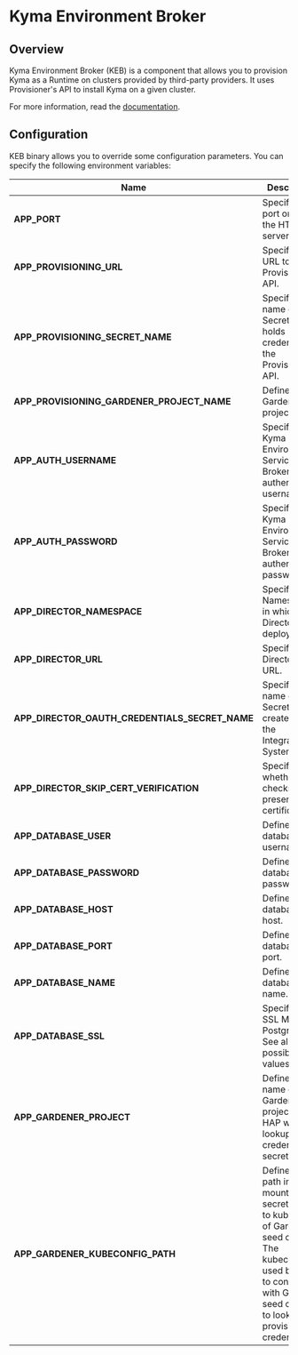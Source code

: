 # Kyma Environment Broker

## Overview

Kyma Environment Broker (KEB) is a component that allows you to provision Kyma as a Runtime on clusters provided by third-party providers. It uses Provisioner's API to install Kyma on a given cluster.

For more information, read the [documentation](../../docs/kyma-environment-broker).


## Configuration

KEB binary allows you to override some configuration parameters. You can specify the following environment variables:

| Name | Description | Default value |
|-----|---------|:--------:|
| **APP_PORT** | Specifies the port on which the HTTP server listens. | `8080` |
| **APP_PROVISIONING_URL** | Specifies a URL to the Provisioner's API. | None |
| **APP_PROVISIONING_SECRET_NAME** | Specifies the name of the Secret which holds credentials to the Provisioner's API. | None |
| **APP_PROVISIONING_GARDENER_PROJECT_NAME** | Defines the Gardener project name. | `true` |
| **APP_AUTH_USERNAME** | Specifies the Kyma Environment Service Broker authentication username. | None |
| **APP_AUTH_PASSWORD** | Specifies the Kyma Environment Service Broker authentication password. | None |
| **APP_DIRECTOR_NAMESPACE** | Specifies the Namespace in which Director is deployed. | `compass-system` |
| **APP_DIRECTOR_URL** | Specifies the Director's URL. | `http://compass-director.compass-system.svc.cluster.local:3000/graphql` |
| **APP_DIRECTOR_OAUTH_CREDENTIALS_SECRET_NAME** | Specifies the name of the Secret created by the Integration System. | `compass-kyma-environment-broker-credentials` |
| **APP_DIRECTOR_SKIP_CERT_VERIFICATION** | Specifies whether TLS checks the presented certificates. | `false` |
| **APP_DATABASE_USER** | Defines the database username. | `postgres` |
| **APP_DATABASE_PASSWORD** | Defines the database user password. | `password` |
| **APP_DATABASE_HOST** | Defines the database host. | `localhost` |
| **APP_DATABASE_PORT** | Defines the database port. | `5432` |
| **APP_DATABASE_NAME** | Defines the database name. | `broker` |
| **APP_DATABASE_SSL** | Specifies the SSL Mode for PostgrSQL. See all the possible values [here](https://www.postgresql.org/docs/9.1/libpq-ssl.html).  | `disable`|
| **APP_GARDENER_PROJECT** | Defines the name of Gardener project where HAP will lookup for credential secrets
| **APP_GARDENER_KUBECONFIG_PATH** | Defines the path inside mounted secret volume to kubeconfig of Gardener seed cluster. The kubeconfig is used by HAP to connect with Gardener seed cluster to lookup for provisioning credentials.